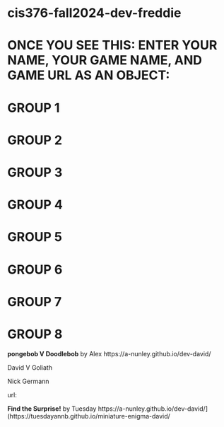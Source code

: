 # cis376-fall2024-dev-freddie


<h1> <strong> ONCE YOU SEE THIS: </strong>
ENTER YOUR NAME, YOUR GAME NAME, AND GAME URL <strong> AS AN OBJECT: </strong> </h1>

<H1> GROUP 1 </H1>


<H1> GROUP 2 </H1>


<H1> GROUP 3 </H1>


<H1> GROUP 4 </H1>


<H1> GROUP 5 </H1>


<H1> GROUP 6 </H1>


<H1> GROUP 7 </H1>


<H1> GROUP 8 </H1>
<p><b>pongebob V Doodlebob</b> by Alex https://a-nunley.github.io/dev-david/</p>
<p>David V Goliath</p>
<p>Nick Germann</p>
<p>url: </p>
<p><b>Find the Surprise!</b> by Tuesday https://a-nunley.github.io/dev-david/](https://tuesdayannb.github.io/miniature-enigma-david/</p>
